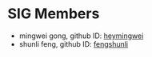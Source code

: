 # SIG Members

- mingwei gong, github ID: [heymingwei](https://github.com/heymingwei)
- shunli feng, github ID: [fengshunli](https://github.com/fengshunli)